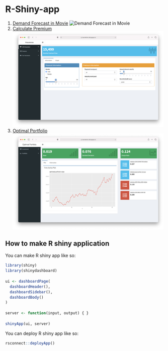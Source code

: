 # R-Shiny-app

1. [Demand Forecast in Movie](https://bominkim.shinyapps.io/movie/)
![Demand Forecast in Movie](1-Demand-Forecast-in-Movie.png)
2. [Calculate Premium](https://bominkim.shinyapps.io/insurance/)
![Calculate Premium](2-Calculate-Premium.png)
3. [Optimal Portfolio](https://bominkim.shinyapps.io/optimalportfolio/)
![Optimal Portfolio](3-Optimal-Portfolio.png)

## How to make R shiny application
You can make R shiny app like so:
``` r
library(shiny)
library(shinydashboard)

ui <- dashboardPage(
  dashboardHeader(),
  dashboardSidebar(),
  dashboardBody()
)

server <- function(input, output) { }

shinyApp(ui, server)
```

You can deploy R shiny app like so:
``` r
rsconnect::deployApp()
```
